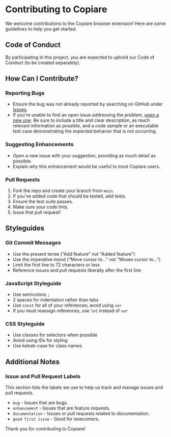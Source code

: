 # Contributing to Copiare

We welcome contributions to the Copiare browser extension! Here are some guidelines to help you get started.

## Code of Conduct

By participating in this project, you are expected to uphold our Code of Conduct (to be created separately).

## How Can I Contribute?

### Reporting Bugs

- Ensure the bug was not already reported by searching on GitHub under [Issues](https://github.com/kiruthikpurpose/Copiare/issues).
- If you're unable to find an open issue addressing the problem, [open a new one](https://github.com/kiruthikpurpose/Copiare/issues/new). Be sure to include a title and clear description, as much relevant information as possible, and a code sample or an executable test case demonstrating the expected behavior that is not occurring.

### Suggesting Enhancements

- Open a new issue with your suggestion, providing as much detail as possible.
- Explain why this enhancement would be useful to most Copiare users.

### Pull Requests

1. Fork the repo and create your branch from `main`.
2. If you've added code that should be tested, add tests.
3. Ensure the test suite passes.
4. Make sure your code lints.
5. Issue that pull request!

## Styleguides

### Git Commit Messages

- Use the present tense ("Add feature" not "Added feature")
- Use the imperative mood ("Move cursor to..." not "Moves cursor to...")
- Limit the first line to 72 characters or less
- Reference issues and pull requests liberally after the first line

### JavaScript Styleguide

- Use semicolons `;`
- 2 spaces for indentation rather than tabs
- Use `const` for all of your references; avoid using `var`
- If you must reassign references, use `let` instead of `var`

### CSS Styleguide

- Use classes for selectors when possible
- Avoid using IDs for styling
- Use kebab-case for class names

## Additional Notes

### Issue and Pull Request Labels

This section lists the labels we use to help us track and manage issues and pull requests.

* `bug` - Issues that are bugs.
* `enhancement` - Issues that are feature requests.
* `documentation` - Issues or pull requests related to documentation.
* `good first issue` - Good for newcomers.

Thank you for contributing to Copiare!